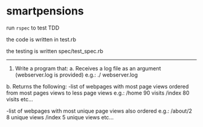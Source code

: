 # smartpensions
 
run ```rspec``` to test TDD 

the code is written in test.rb

the testing is written spec/test_spec.rb

---
1. Write a program that:
a. Receives a log file as an argument (webserver.log is provided) e.g.: ./<parse> webserver.log

b. Returns the following:
-list of webpages with most page views ordered from most pages views to less page views e.g.:
/home 90 visits /index 80 visits etc...


-list of webpages with most unique page views also ordered e.g.:
/about/2 8 unique views /index 5 unique views etc...
